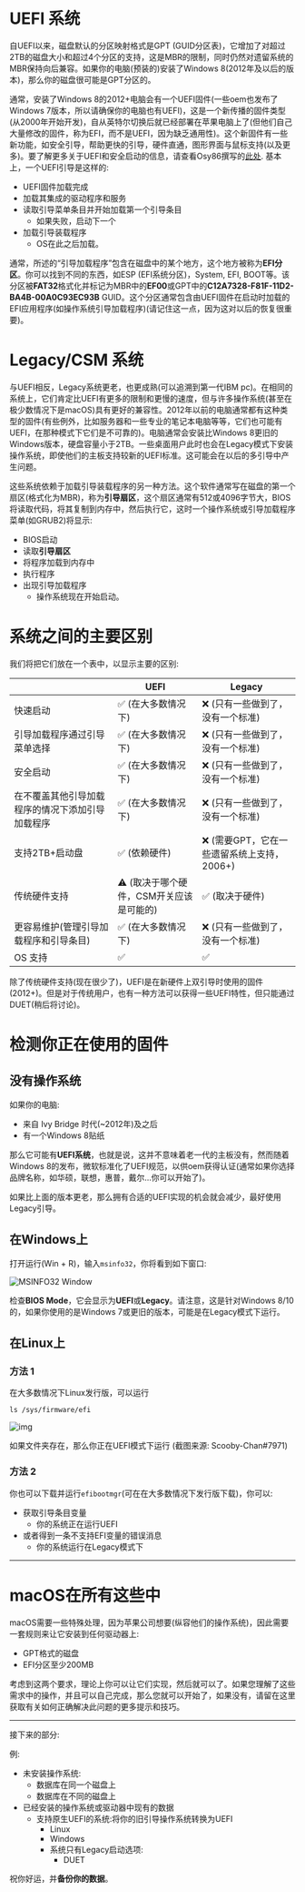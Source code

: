 
# UEFI 系统

自UEFI以来，磁盘默认的分区映射格式是GPT (GUID分区表)，它增加了对超过2TB的磁盘大小和超过4个分区的支持，这是MBR的限制，同时仍然对遗留系统的MBR保持向后兼容。如果你的电脑(预装的)安装了Windows 8(2012年及以后的版本)，那么你的磁盘很可能是GPT分区的。

通常，安装了Windows 8的2012+电脑会有一个UEFI固件(一些oem也发布了Windows 7版本，所以请确保你的电脑也有UEFI)，这是一个新传播的固件类型(从2000年开始开发)，自从英特尔切换后就已经部署在苹果电脑上了(但他们自己大量修改的固件，称为EFI，而不是UEFI，因为缺乏通用性)。这个新固件有一些新功能，如安全引导，帮助更快的引导，硬件直通，图形界面与鼠标支持(以及更多)。要了解更多关于UEFI和安全启动的信息，请查看Osy86撰写的[此处](https://osy.gitbook.io/hac-mini-guide/details/secure-boot). 基本上，一个UEFI引导是这样的:

* UEFI固件加载完成
* 加载其集成的驱动程序和服务
* 读取引导菜单条目并开始加载第一个引导条目
  * 如果失败，启动下一个
* 加载引导装载程序
  * OS在此之后加载。

通常，所述的“引导加载程序”包含在磁盘中的某个地方，这个地方被称为**EFI分区**。你可以找到不同的东西，如ESP (EFI系统分区)，System, EFI, BOOT等。该分区被**FAT32**格式化并标记为MBR中的**EF00**或GPT中的**C12A7328-F81F-11D2-BA4B-00A0C93EC93B** GUID。这个分区通常包含由UEFI固件在启动时加载的EFI应用程序(如操作系统引导加载程序)(请记住这一点，因为这对以后的恢复很重要)。

# Legacy/CSM 系统

与UEFI相反，Legacy系统更老，也更成熟(可以追溯到第一代IBM pc)。在相同的系统上，它们肯定比UEFI有更多的限制和更慢的速度，但与许多操作系统(甚至在极少数情况下是macOS)具有更好的兼容性。2012年以前的电脑通常都有这种类型的固件(有些例外，比如服务器和一些专业的笔记本电脑等等，它们也可能有UEFI，在那种模式下它们是不可靠的)。电脑通常会安装比Windows 8更旧的Windows版本，硬盘容量小于2TB。一些桌面用户此时也会在Legacy模式下安装操作系统，即使他们的主板支持较新的UEFI标准。这可能会在以后的多引导中产生问题。

这些系统依赖于加载引导装载程序的另一种方法。这个软件通常写在磁盘的第一个扇区(格式化为MBR)，称为**引导扇区**，这个扇区通常有512或4096字节大，BIOS将读取代码，将其复制到内存中，然后执行它，这时一个操作系统或引导加载程序菜单(如GRUB2)将显示:

* BIOS启动
* 读取**引导扇区**
* 将程序加载到内存中
* 执行程序
* 出现引导加载程序
  * 操作系统现在开始启动。

# 系统之间的主要区别

我们将把它们放在一个表中，以显示主要的区别:

|                                                            | **UEFI**                                                     | **Legacy**                                                   |
| ---------------------------------------------------------- | ------------------------------------------------------------ | ------------------------------------------------------------ |
| 快速启动                                                  | ✅ (在大多数情况下)                                                  | ❌ (只有一些做到了，没有一个标准)                             |
| 引导加载程序通过引导菜单选择                   | ✅ (在大多数情况下)                                                  | ❌ (只有一些做到了，没有一个标准)                             |
| 安全启动                                                | ✅ (在大多数情况下)                                                  | ❌ (只有一些做到了，没有一个标准)                             |
| 在不覆盖其他引导加载程序的情况下添加引导加载程序            | ✅ (在大多数情况下)                                                  | ❌ (只有一些做到了，没有一个标准)                             |
| 支持2TB+启动盘                                 | ✅ (依赖硬件)                                       | ❌ (需要GPT，它在一些遗留系统上支持，2006+) |
| 传统硬件支持                                    | ⚠️ (取决于哪个硬件，CSM开关应该是可能的) | ✅ (取决于硬件)                                       |
| 更容易维护(管理引导加载程序和引导条目) | ✅ (在大多数情况下)                                                  | ❌ (只有一些做到了，没有一个标准)                             |
| OS 支持                                                 | ✅                                                            | ✅                                                            |

除了传统硬件支持(现在很少了)，UEFI是在新硬件上双引导时使用的固件(2012+)。但是对于传统用户，也有一种方法可以获得一些UEFI特性，但只能通过DUET(稍后将讨论)。

# 检测你正在使用的固件

## 没有操作系统

如果你的电脑:

* 来自 Ivy Bridge 时代(~2012年)及之后
* 有一个Windows 8贴纸

那么它可能有**UEFI系统**，也就是说，这并不意味着老一代的主板没有，然而随着Windows 8的发布，微软标准化了UEFI规范，以供oem获得认证(通常如果你选择品牌名称，如华硕，联想，惠普，戴尔…你可以开始了)。

如果比上面的版本更老，那么拥有合适的UEFI实现的机会就会减少，最好使用Legacy引导。

## 在Windows上

打开运行(Win + R)，输入`msinfo32`，你将看到如下窗口:

![MSINFO32 Window](../images/msinfo.png)

检查**BIOS Mode**，它会显示为**UEFI**或**Legacy**。请注意，这是针对Windows 8/10的，如果你使用的是Windows 7或更旧的版本，可能是在Legacy模式下运行。

## 在Linux上

### 方法 1

在大多数情况下Linux发行版，可以运行

```ls /sys/firmware/efi```

![img](../images/linuxefivar.png)

如果文件夹存在，那么你正在UEFI模式下运行 (截图来源: Scooby-Chan#7971)

### 方法 2

你也可以下载并运行`efibootmgr`(可在在大多数情况下发行版下载)，你可以:

* 获取引导条目变量
  * 你的系统正在运行UEFI
* 或者得到一条不支持EFI变量的错误消息
  * 你的系统运行在Legacy模式下

---

# macOS在所有这些中

macOS需要一些特殊处理，因为苹果公司想要(纵容他们的操作系统)，因此需要一套规则来让它安装到任何驱动器上:

* GPT格式的磁盘
* EFI分区至少200MB

考虑到这两个要求，理论上你可以让它们实现，然后就可以了。如果您理解了这些需求中的操作，并且可以自己完成，那么您就可以开始了，如果没有，请留在这里获取有关如何正确解决此问题的更多提示和技巧。

---

接下来的部分:

例:

* 未安装操作系统:
  * 数据库在同一个磁盘上
  * 数据库在不同的磁盘上
* 已经安装的操作系统或驱动器中现有的数据
  * 支持原生UEFI的系统:将你的旧引导操作系统转换为UEFI
    * Linux
    * Windows
    * 系统只有Legacy启动选项:
      * DUET

祝你好运，并**备份你的数据**。
